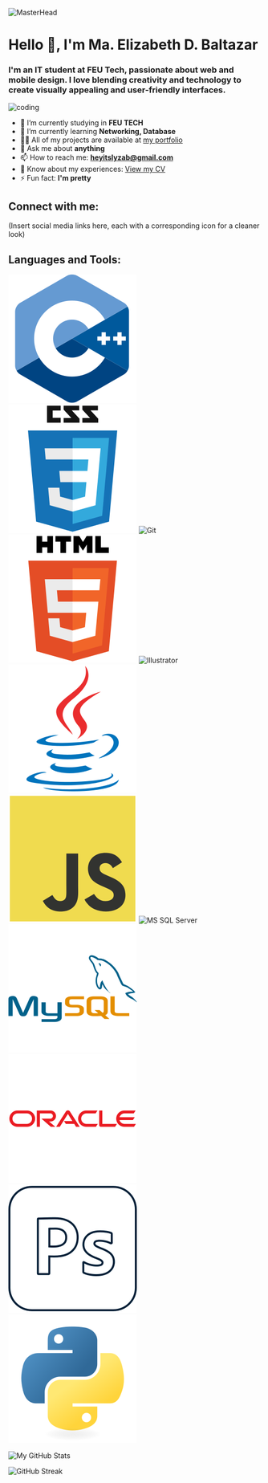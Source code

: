 ![MasterHead](https://1.bp.blogspot.com/-7A4WynwLsM...)

# Hello 👋, I'm Ma. Elizabeth D. Baltazar

### I'm an IT student at FEU Tech, passionate about web and mobile design. I love blending creativity and technology to create visually appealing and user-friendly interfaces.

![coding](https://64.media.tumblr.com/5bff72c9704a9a2da1ad9ef5ca1d2566/ab055e9835e8d540-37/s1280x1920/6dd535472329c062047a2442663a29a4763bb3a8.gif)

- 🔭 I’m currently studying in **FEU TECH**
- 🌱 I’m currently learning **Networking, Database**
- 👨‍💻 All of my projects are available at [my portfolio](https://eliiibaltazar.github.io/BALTAZAR_Elizabeth-AWD-FEUTECH/about.html)
- 💬 Ask me about **anything**
- 📫 How to reach me: **heyitslyzab@gmail.com**
- 📄 Know about my experiences: [View my CV](https://eliiibaltazar.github.io/BALTAZAR_Elizabeth-AWD-FEUTECH/images/CV_Baltazar.jpg)
- ⚡ Fun fact: **I'm pretty**

## Connect with me:

(Insert social media links here, each with a corresponding icon for a cleaner look)

## Languages and Tools:

![C++](https://raw.githubusercontent.com/devicons/devicon/master/icons/cplusplus/cplusplus-original.svg)
![CSS3](https://raw.githubusercontent.com/devicons/devicon/master/icons/css3/css3-original-wordmark.svg)
![Git](https://www.vectorlogo.zone/logos/git-scm/git-scm-icon.svg)
![HTML5](https://raw.githubusercontent.com/devicons/devicon/master/icons/html5/html5-original-wordmark.svg)
![Illustrator](https://www.vectorlogo.zone/logos/adobe_illustrator/adobe_illustrator-icon.svg)
![Java](https://raw.githubusercontent.com/devicons/devicon/master/icons/java/java-original.svg)
![JavaScript](https://raw.githubusercontent.com/devicons/devicon/master/icons/javascript/javascript-original.svg)
![MS SQL Server](https://www.svgrepo.com/show/303229/microsoft-sql-server-logo.svg)
![MySQL](https://raw.githubusercontent.com/devicons/devicon/master/icons/mysql/mysql-original-wordmark.svg)
![Oracle](https://raw.githubusercontent.com/devicons/devicon/master/icons/oracle/oracle-original.svg)
![Photoshop](https://raw.githubusercontent.com/devicons/devicon/master/icons/photoshop/photoshop-line.svg)
![Python](https://raw.githubusercontent.com/devicons/devicon/master/icons/python/python-original.svg)

![My GitHub Stats](https://github-readme-stats.vercel.app/api/top-langs?username=eliiibaltazar&show_icons=true&locale=en&layout=compact)

![GitHub Streak](https://github-readme-streak-stats.herokuapp.com/?user=eliiibaltazar&)
